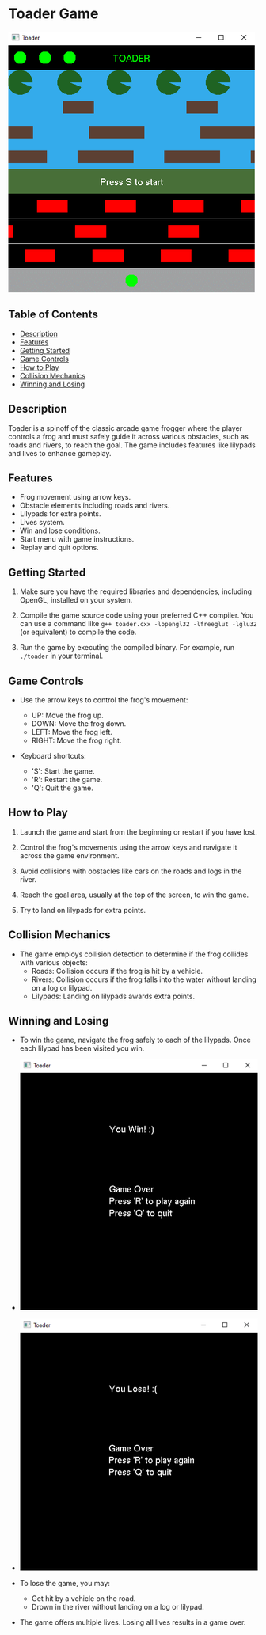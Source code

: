 # Toader Game

![Game Screenshot](Toader.png)

## Table of Contents

- [Description](#description)
- [Features](#features)
- [Getting Started](#getting-started)
- [Game Controls](#game-controls)
- [How to Play](#how-to-play)
- [Collision Mechanics](#collision-mechanics)
- [Winning and Losing](#winning-and-losing)
## Description

Toader is a spinoff of the classic arcade game frogger where the player controls a frog and must safely guide it across various obstacles, such as roads and rivers, to reach the goal. The game includes features like lilypads and lives to enhance gameplay.

## Features

- Frog movement using arrow keys.
- Obstacle elements including roads and rivers.
- Lilypads for extra points.
- Lives system.
- Win and lose conditions.
- Start menu with game instructions.
- Replay and quit options.

## Getting Started

1. Make sure you have the required libraries and dependencies, including OpenGL, installed on your system.

2. Compile the game source code using your preferred C++ compiler. You can use a command like `g++ toader.cxx -lopengl32 -lfreeglut -lglu32` (or equivalent) to compile the code.

3. Run the game by executing the compiled binary. For example, run `./toader` in your terminal.

## Game Controls

- Use the arrow keys to control the frog's movement:
  - UP: Move the frog up.
  - DOWN: Move the frog down.
  - LEFT: Move the frog left.
  - RIGHT: Move the frog right.

- Keyboard shortcuts:
  - 'S': Start the game.
  - 'R': Restart the game.
  - 'Q': Quit the game.

## How to Play

1. Launch the game and start from the beginning or restart if you have lost.

2. Control the frog's movements using the arrow keys and navigate it across the game environment.

3. Avoid collisions with obstacles like cars on the roads and logs in the river.

4. Reach the goal area, usually at the top of the screen, to win the game.

5. Try to land on lilypads for extra points.

## Collision Mechanics

- The game employs collision detection to determine if the frog collides with various objects:
  - Roads: Collision occurs if the frog is hit by a vehicle.
  - Rivers: Collision occurs if the frog falls into the water without landing on a log or lilypad.
  - Lilypads: Landing on lilypads awards extra points.

## Winning and Losing

- To win the game, navigate the frog safely to each of the lilypads. Once each lilypad has been visited you win.
- ![Win Screen Screenshot](Win.png)
- ![Lose Screen Screenshot](Lose.png)


- To lose the game, you may:
  - Get hit by a vehicle on the road.
  - Drown in the river without landing on a log or lilypad.

- The game offers multiple lives. Losing all lives results in a game over.


